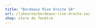 ```yaml
---
title: "Bordeaux Rive Droite SA"
url: /libourne/bordeaux-rive-droite-sa/
shop: store de fenêtre
---
```

